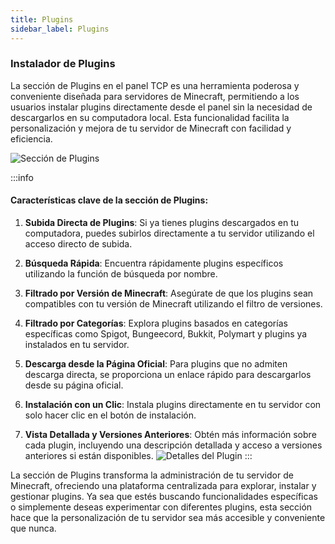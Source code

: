 ```yaml
---
title: Plugins
sidebar_label: Plugins
---
```


### Instalador de Plugins

La sección de Plugins en el panel TCP es una herramienta poderosa y conveniente diseñada para servidores de Minecraft, permitiendo a los usuarios instalar plugins directamente desde el panel sin la necesidad de descargarlos en su computadora local. Esta funcionalidad facilita la personalización y mejora de tu servidor de Minecraft con facilidad y eficiencia.

![Sección de Plugins](https://cdn.teramont.net/u/bAyoIZ.png)

:::info
#### Características clave de la sección de Plugins:

1. **Subida Directa de Plugins**: Si ya tienes plugins descargados en tu computadora, puedes subirlos directamente a tu servidor utilizando el acceso directo de subida.

2. **Búsqueda Rápida**: Encuentra rápidamente plugins específicos utilizando la función de búsqueda por nombre.

3. **Filtrado por Versión de Minecraft**: Asegúrate de que los plugins sean compatibles con tu versión de Minecraft utilizando el filtro de versiones.

4. **Filtrado por Categorías**: Explora plugins basados en categorías específicas como Spigot, Bungeecord, Bukkit, Polymart y plugins ya instalados en tu servidor.

5. **Descarga desde la Página Oficial**: Para plugins que no admiten descarga directa, se proporciona un enlace rápido para descargarlos desde su página oficial.

6. **Instalación con un Clic**: Instala plugins directamente en tu servidor con solo hacer clic en el botón de instalación.

7. **Vista Detallada y Versiones Anteriores**: Obtén más información sobre cada plugin, incluyendo una descripción detallada y acceso a versiones anteriores si están disponibles.
   ![Detalles del Plugin](https://cdn.teramont.net/u/anF0uS.png)
:::

La sección de Plugins transforma la administración de tu servidor de Minecraft, ofreciendo una plataforma centralizada para explorar, instalar y gestionar plugins. Ya sea que estés buscando funcionalidades específicas o simplemente deseas experimentar con diferentes plugins, esta sección hace que la personalización de tu servidor sea más accesible y conveniente que nunca.